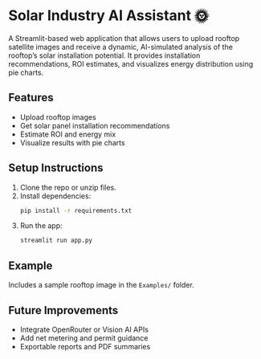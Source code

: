 # Solar Industry AI Assistant 🌞

A Streamlit-based web application that allows users to upload rooftop satellite images and receive a dynamic, AI-simulated analysis of the rooftop’s solar installation potential. It provides installation recommendations, ROI estimates, and visualizes energy distribution using pie charts.

## Features
- Upload rooftop images
- Get solar panel installation recommendations
- Estimate ROI and energy mix
- Visualize results with pie charts

## Setup Instructions
1. Clone the repo or unzip files.
2. Install dependencies:
   ```bash
   pip install -r requirements.txt
   ```
3. Run the app:
   ```bash
   streamlit run app.py
   ```

## Example
Includes a sample rooftop image in the `Examples/` folder.

## Future Improvements
- Integrate OpenRouter or Vision AI APIs
- Add net metering and permit guidance
- Exportable reports and PDF summaries
